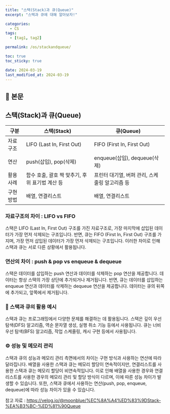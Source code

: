 ```yaml
---
title: "스택(Stack)과 큐(Queue)"
excerpt: "스택과 큐에 대해 알아보자!"

categories:
  - CS
tags:
  - [tag1, tag2]

permalink: /os/stackandqueue/

toc: true
toc_sticky: true

date: 2024-03-19
last_modified_at: 2024-03-19
---
```


## 🔎 본문

## 스택(Stack)과 큐(Queue)

|           구분     |스택(Stack)                          |큐(Queue)                         |
|----------------|-------------------------------|-----------------------------|
|자료구조|  LIFO (Last In, First Out)            |FIFO (First In, First Out)           |
|연산          |push(삽입), pop(삭제)            |enqueue(삽입), dequeue(삭제)        |
|활용 사례        |  함수 호출, 괄호 짝 맞추기, 후위 표기법 계산 등|프린터 대기열, 버퍼 관리, 스케줄링 알고리즘 등
|구현 방법        | 배열, 연결리스트      | 배열, 연결리스트

### 자료구조의 차이 : LIFO vs FIFO
스택은 LIFO (Last In, First Out) 구조를 가진 자료구조로, 가장 마지막에 삽입된 데이터가 가장 먼저 삭제되는 구조입니다. 반면, 큐는 FIFO (First In, First Out) 구조를 가지며, 가장 먼저 삽입된 데이터가 가장 먼저 삭제되는 구조입니다. 이러한 차이로 인해 스택과 큐는 서로 다른 상황에서 활용됩니다.

### 연산의 차이 : push & pop vs enqueue & dequeue
스택은 데이터를 삽입하는 push 연산과 데이터를 삭제하는 pop 연산을 제공합니다. 데이터는 항상 스택의 가장 상단에 추가되거나 제거됩니다. 반면, 큐는 데이터를 삽입하는 enqueue 연산과 데이터를 삭제하는 dequeue 연산을 제공합니다. 데이터는 큐의 뒤쪽에 추가되고, 앞쪽에서 제거됩니다.

### 🔖 스택과 큐의 활용 예시

스택과 큐는 프로그래밍에서 다양한 문제를 해결하는 데 활용됩니다. 스택은 깊이 우선 탐색(DFS) 알고리즘, 역순 문자열 생성, 실행 취소 기능 등에서 사용됩니다. 큐는 너비 우선 탐색(BFS) 알고리즘, 작업 스케줄링, 캐시 구현 등에서 사용됩니다.

### ⚙️ 성능 및 메모리 관리

스택과 큐의 성능과 메모리 관리 측면에서의 차이는 구현 방식과 사용하는 연산에 따라 달라집니다. 배열을 사용한 스택과 큐는 메모리 할당이 연속적이지만, 연결리스트를 사용한 스택과 큐는 메모리 할당이 비연속적입니다. 이로 인해 배열을 사용한 경우와 연결리스트를 사용한 경우의 메모리 관리 및 할당 방식이 다르며, 이에 따른 성능 차이가 발생할 수 있습니다. 또한, 스택과 큐에서 사용하는 연산(push, pop, enqueue, dequeue)에 따라 성능 차이가 있을 수 있습니다.

참고 자료 : https://velog.io/@moonblue/%EC%8A%A4%ED%83%9DStack-%EA%B3%BC-%ED%81%90Queue



